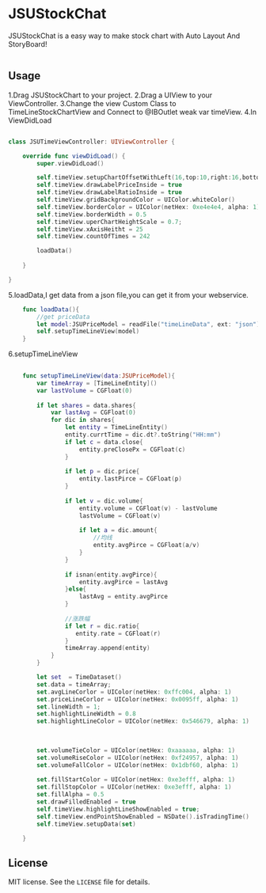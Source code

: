 # JSUStockChat

JSUStockChat is a easy way to make stock chart with Auto Layout And StoryBoard!

<img src="https://github.com/BestSwift/JSUStockChat/blob/master/JSUStockChartDemo/stock.gif" alt="" />


## Usage

1.Drag JSUStockChart to your project.
2.Drag a UIView to your ViewController.
3.Change the view Custom Class to TimeLineStockChartView and Connect to @IBOutlet weak var timeView.
4.In ViewDidLoad

```swift

class JSUTimeViewController: UIViewController {

    override func viewDidLoad() {
        super.viewDidLoad()

        self.timeView.setupChartOffsetWithLeft(16,top:10,right:16,bottom:10)
        self.timeView.drawLabelPriceInside = true
        self.timeView.drawLabelRatioInside = true
        self.timeView.gridBackgroundColor = UIColor.whiteColor()
        self.timeView.borderColor = UIColor(netHex: 0xe4e4e4, alpha: 1)
        self.timeView.borderWidth = 0.5
        self.timeView.uperChartHeightScale = 0.7;
        self.timeView.xAxisHeitht = 25
        self.timeView.countOfTimes = 242

        loadData()
        
    }

}
```

5.loadData,I get data from a json file,you can get it from your webservice.
```swift
    func loadData(){
        //get priceData
        let model:JSUPriceModel = readFile("timeLineData", ext: "json")
        self.setupTimeLineView(model)
    }
```

6.setupTimeLineView
```swift
 
    func setupTimeLineView(data:JSUPriceModel){
        var timeArray = [TimeLineEntity]()
        var lastVolume = CGFloat(0)
        
        if let shares = data.shares{
            var lastAvg = CGFloat(0)
            for dic in shares{
                let entity = TimeLineEntity()
                entity.currtTime = dic.dt?.toString("HH:mm")
                if let c = data.close{
                    entity.preClosePx = CGFloat(c)
                }
                
                if let p = dic.price{
                    entity.lastPirce = CGFloat(p)
                }
                
                if let v = dic.volume{
                    entity.volume = CGFloat(v) - lastVolume
                    lastVolume = CGFloat(v)
                    
                    if let a = dic.amount{
                        //均线
                        entity.avgPirce = CGFloat(a/v)
                    }
                }
                
                if isnan(entity.avgPirce){
                    entity.avgPirce = lastAvg
                }else{
                    lastAvg = entity.avgPirce
                }
                
                //涨跌幅
                if let r = dic.ratio{
                   entity.rate = CGFloat(r)
                }
                timeArray.append(entity)
            }
        }

        let set  = TimeDataset()
        set.data = timeArray;
        set.avgLineCorlor = UIColor(netHex: 0xffc004, alpha: 1)
        set.priceLineCorlor = UIColor(netHex: 0x0095ff, alpha: 1)
        set.lineWidth = 1;
        set.highlightLineWidth = 0.8
        set.highlightLineColor = UIColor(netHex: 0x546679, alpha: 1)
        

            
        set.volumeTieColor = UIColor(netHex: 0xaaaaaa, alpha: 1)
        set.volumeRiseColor = UIColor(netHex: 0xf24957, alpha: 1)
        set.volumeFallColor = UIColor(netHex: 0x1dbf60, alpha: 1)
        
        set.fillStartColor = UIColor(netHex: 0xe3efff, alpha: 1)
        set.fillStopColor = UIColor(netHex: 0xe3efff, alpha: 1)
        set.fillAlpha = 0.5
        set.drawFilledEnabled = true
        self.timeView.highlightLineShowEnabled = true;
        self.timeView.endPointShowEnabled = NSDate().isTradingTime()
        self.timeView.setupData(set)

    }
```

## License

MIT license. See the `LICENSE` file for details.
